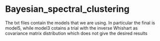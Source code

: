 # Bayesian_spectral_clustering

The txt files contain the models that we are using. In particular the final is model5, 
while model3 cotains a trial with the inverse Whishart as covariance matrix distribution which does not give the desired results
